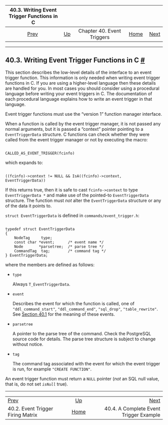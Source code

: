 <!--?xml version="1.0" encoding="UTF-8" standalone="no"?-->

|               40.3. Writing Event Trigger Functions in C               |                                                        |                            |                                                       |                                                                              |
| :--------------------------------------------------------------------: | :----------------------------------------------------- | :------------------------: | ----------------------------------------------------: | ---------------------------------------------------------------------------: |
| [Prev](event-trigger-matrix.html "40.2. Event Trigger Firing Matrix")  | [Up](event-triggers.html "Chapter 40. Event Triggers") | Chapter 40. Event Triggers | [Home](index.html "PostgreSQL 17devel Documentation") |  [Next](event-trigger-example.html "40.4. A Complete Event Trigger Example") |

***

## 40.3. Writing Event Trigger Functions in C [#](#EVENT-TRIGGER-INTERFACE)



This section describes the low-level details of the interface to an event trigger function. This information is only needed when writing event trigger functions in C. If you are using a higher-level language then these details are handled for you. In most cases you should consider using a procedural language before writing your event triggers in C. The documentation of each procedural language explains how to write an event trigger in that language.

Event trigger functions must use the “version 1” function manager interface.

When a function is called by the event trigger manager, it is not passed any normal arguments, but it is passed a “context” pointer pointing to a `EventTriggerData` structure. C functions can check whether they were called from the event trigger manager or not by executing the macro:

```

CALLED_AS_EVENT_TRIGGER(fcinfo)
```

which expands to:

```

((fcinfo)->context != NULL && IsA((fcinfo)->context, EventTriggerData))
```

If this returns true, then it is safe to cast `fcinfo->context` to type `EventTriggerData *` and make use of the pointed-to `EventTriggerData` structure. The function must *not* alter the `EventTriggerData` structure or any of the data it points to.

`struct EventTriggerData` is defined in `commands/event_trigger.h`:

```

typedef struct EventTriggerData
{
    NodeTag     type;
    const char *event;      /* event name */
    Node       *parsetree;  /* parse tree */
    CommandTag  tag;        /* command tag */
} EventTriggerData;
```

where the members are defined as follows:

*   `type`

    Always `T_EventTriggerData`.

*   `event`

    Describes the event for which the function is called, one of `"ddl_command_start"`, `"ddl_command_end"`, `"sql_drop"`, `"table_rewrite"`. See [Section 40.1](event-trigger-definition.html "40.1. Overview of Event Trigger Behavior") for the meaning of these events.

*   `parsetree`

    A pointer to the parse tree of the command. Check the PostgreSQL source code for details. The parse tree structure is subject to change without notice.

*   `tag`

    The command tag associated with the event for which the event trigger is run, for example `"CREATE FUNCTION"`.

An event trigger function must return a `NULL` pointer (*not* an SQL null value, that is, do not set *`isNull`* true).

***

|                                                                        |                                                        |                                                                              |
| :--------------------------------------------------------------------- | :----------------------------------------------------: | ---------------------------------------------------------------------------: |
| [Prev](event-trigger-matrix.html "40.2. Event Trigger Firing Matrix")  | [Up](event-triggers.html "Chapter 40. Event Triggers") |  [Next](event-trigger-example.html "40.4. A Complete Event Trigger Example") |
| 40.2. Event Trigger Firing Matrix                                      |  [Home](index.html "PostgreSQL 17devel Documentation") |                                       40.4. A Complete Event Trigger Example |
